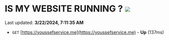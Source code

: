 # IS MY WEBSITE RUNNING ? [![](https://img.shields.io/static/v1?label=Sponsor&message=%E2%9D%A4&logo=GitHub&color=%23fe8e86)](https://github.com/sponsors/<username>)

Last updated: **3/22/2024, 7:11:35 AM**

- `GET` [https://youssefservice.me](https://youssefservice.me) - **Up** (137ms)
